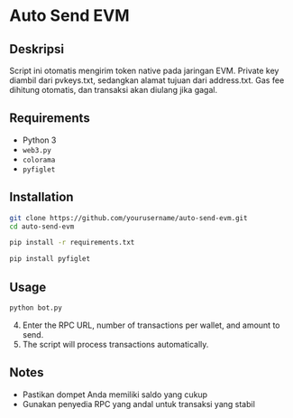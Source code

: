 # Auto Send EVM

## Deskripsi
Script ini otomatis mengirim token native pada jaringan EVM. Private key diambil dari pvkeys.txt, sedangkan alamat tujuan dari address.txt. Gas fee dihitung otomatis, dan transaksi akan diulang jika gagal.


## Requirements
- Python 3
- `web3.py`
- `colorama`
- `pyfiglet`

## Installation
   ```sh
   git clone https://github.com/yourusername/auto-send-evm.git
   cd auto-send-evm
```

```sh
pip install -r requirements.txt
```
```sh
pip install pyfiglet
```

## Usage
   ```sh
   python bot.py
   ```
4. Enter the RPC URL, number of transactions per wallet, and amount to send.
5. The script will process transactions automatically.

## Notes
- Pastikan dompet Anda memiliki saldo yang cukup
- Gunakan penyedia RPC yang andal untuk transaksi yang stabil

